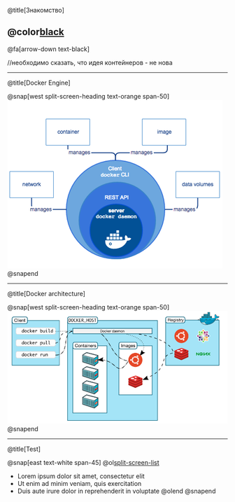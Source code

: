 @title[Знакомство]

## @color[black](Знакомство)

@fa[arrow-down text-black]

//необходимо сказать, что идея контейнеров - не нова

---

@title[Docker Engine]

@snap[west split-screen-heading text-orange span-50]
![Docker Engine](images/engine.png)
@snapend

---

@title[Docker architecture]

@snap[west split-screen-heading text-orange span-50]
![Docker Architecture](images/architecture.png)
@snapend

---

@title[Test]

@snap[east text-white span-45]
@ol[split-screen-list](false)
- Lorem ipsum dolor sit amet, consectetur elit
- Ut enim ad minim veniam, quis exercitation
- Duis aute irure dolor in reprehenderit in voluptate
@olend
@snapend
